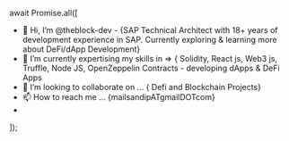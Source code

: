 await Promise.all([
- 👋 Hi, I’m @theblock-dev - {SAP Technical Architect with 18+ years of development experience in SAP. Currently exploring & learning more about DeFi/dApp Development}
- 🌱 I’m currently expertising my skills in => { Solidity, React js, Web3 js, Truffle, Node JS, OpenZeppelin Contracts - developing dApps & DeFi Apps
- 💞️ I’m looking to collaborate on ... { Defi and Blockchain Projects}
- 📫 How to reach me ... {mailsandipATgmailDOTcom}
- 
]);
<!---
theblock-dev/theblock-dev is a ✨ special ✨ repository because its `README.md` (this file) appears on your GitHub profile.
You can click the Preview link to take a look at your changes.
--->
